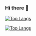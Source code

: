 ### Hi there 👋

<!--
**JaeHeong/JaeHeong** is a ✨ _special_ ✨ repository because its `README.md` (this file) appears on your GitHub profile.

Here are some ideas to get you started:

- 🔭 I’m currently working on ...
- 🌱 I’m currently learning ...
- 👯 I’m looking to collaborate on ...
- 🤔 I’m looking for help with ...
- 💬 Ask me about ...
- 📫 How to reach me: ...
- 😄 Pronouns: ...
- ⚡ Fun fact: ...
-->

[![Top Langs](https://github-readme-stats.vercel.app/api/top-langs/?username=JaeHeong&layout=compact)](https://github.com/JaeHeong/github-readme-stats)

[![Top Langs](https://github-readme-stats.vercel.app/api/top-langs/?username=JaeHeong&langs_count=8)](https://github.com/JaeHeong/github-readme-stats)
